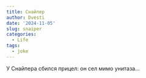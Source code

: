 ```yaml
---
title: Снайпер
author: Dvesti
date: '2024-11-05'
slug: snaiper
categories:
  - Life
tags:
  - joke
---
```


У Снайпера сбился прицел: он сел мимо унитаза...  
